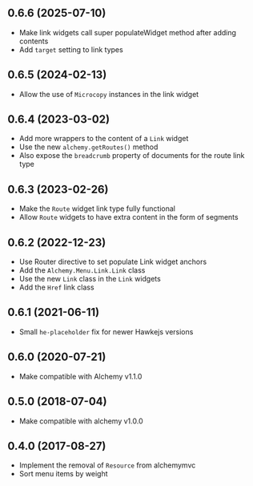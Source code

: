 ## 0.6.6 (2025-07-10)

* Make link widgets call super populateWidget method after adding contents
* Add `target` setting to link types

## 0.6.5 (2024-02-13)

* Allow the use of `Microcopy` instances in the link widget

## 0.6.4 (2023-03-02)

* Add more wrappers to the content of a `Link` widget
* Use the new `alchemy.getRoutes()` method
* Also expose the `breadcrumb` property of documents for the route link type

## 0.6.3 (2023-02-26)

* Make the `Route` widget link type fully functional
* Allow `Route` widgets to have extra content in the form of segments

## 0.6.2 (2022-12-23)

* Use Router directive to set populate Link widget anchors
* Add the `Alchemy.Menu.Link.Link` class
* Use the new `Link` class in the `Link` widgets
* Add the `Href` link class

## 0.6.1 (2021-06-11)

* Small `he-placeholder` fix for newer Hawkejs versions

## 0.6.0 (2020-07-21)

* Make compatible with Alchemy v1.1.0

## 0.5.0 (2018-07-04)

* Make compatible with alchemy v1.0.0

## 0.4.0 (2017-08-27)

* Implement the removal of `Resource` from alchemymvc
* Sort menu items by weight
